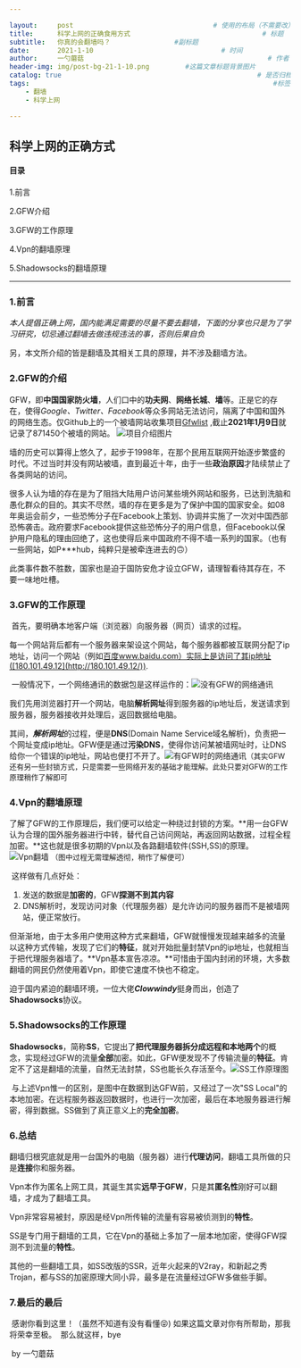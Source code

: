 ```yaml
---

layout:     post                                   # 使用的布局（不需要改）
title:      科学上网的正确食用方式                                 # 标题 
subtitle:   你真的会翻墙吗？ 				#副标题
date:       2021-1-10                                # 时间
author:     一勺蘑菇                                              # 作者
header-img: img/post-bg-21-1-10.png         #这篇文章标题背景图片
catalog: true                                                 # 是否归档
tags:                                                             #标签
    - 翻墙
    - 科学上网

---
```


## 科学上网的正确方式

#### 目录

1.前言

2.GFW介绍

3.GFW的工作原理

4.Vpn的翻墙原理

5.Shadowsocks的翻墙原理

***

### 1.前言

​        *本人提倡正确上网，国内能满足需要的尽量不要去翻墙，下面的分享也只是为了学习研究，切忌通过翻墙去做违规违法的事，否则后果自负*

另，本文所介绍的皆是翻墙及其相关工具的原理，并不涉及翻墙方法。

### 2.GFW的介绍

​        GFW，即**中国国家防火墙**，人们口中的**功夫网**、**网络长城**、**墙**等。正是它的存在，使得*Google、Twitter、Facebook*等众多网站无法访问，隔离了中国和国外的网络生态。仅Github上的一个被墙网站收集项目[Gfwlist](https://github.com/gfwlist/gfwlist)
,截止**2021年1月9日**就记录了871450个被墙的网站。
![项目介绍图片](https://tvax4.sinaimg.cn/large/0085P7tDgy1gmhoqn9655j30g203smxf.jpg)

​        墙的历史可以算得上悠久了，起步于1998年，在那个民用互联网开始逐步繁盛的时代。不过当时并没有网站被墙，直到最近十年，由于一些**政治原因**才陆续禁止了各类网站的访问。

​        很多人认为墙的存在是为了阻挡大陆用户访问某些境外网站和服务，已达到洗脑和愚化群众的目的。其实不尽然，墙的存在更多是为了保护中国的国家安全。如08年奥运会前夕，一些恐怖分子在Facebook上策划、协调并实施了一次对中国西部恐怖袭击。政府要求Facebook提供这些恐怖分子的用户信息，但Facebook以保护用户隐私的理由回绝了，这也使得后来中国政府不得不墙一系列的国家。（也有一些网站，如P***hub，纯粹只是被牵连进去的🙃）

​        此类事件数不胜数，国家也是迫于国防安危才设立GFW，请理智看待其存在，不要一味地吐槽。

### 3.GFW的工作原理

​        首先，要明确本地客户端（浏览器）向服务器（网页）请求的过程。

​        每一个网站背后都有一个服务器来架设这个网站，每个服务器都被互联网分配了ip地址，访问一个网站（例如[百度](https://www.baidu.com)www.baidu.com）实际上是访问了其ip地址([180.101.49.12](http://180.101.49.12/)).

​        一般情况下，一个网络通讯的数据包是这样运作的：![没有GFW的网络通讯](https://tvax1.sinaimg.cn/large/0085P7tDgy1gmhpfs6hsyj313w0cy40w.jpg)

​        我们先用浏览器打开一个网站，电脑**解析网址**得到服务器的ip地址后，发送请求到服务器，服务器接收并处理后，返回数据给电脑。

​        其间，***解析网址***的过程，便是**DNS**(Domain Name Service域名解析)，负责把一个网址变成ip地址。GFW便是通过**污染DNS**，使得你访问某被墙网址时，让DNS给你一个错误的ip地址，网站也便打不开了。![有GFW时的网络通讯](https://tvax1.sinaimg.cn/large/0085P7tDgy1gmhpqlxjb3j312w09o41p.jpg)<font size=2>（其实GFW还有另一些封锁方式，只是需要一些网络开发的基础才能理解。此处只要对GFW的工作原理稍作了解即可</font>

### 4.Vpn的翻墙原理

​        了解了GFW的工作原理后，我们便可以给定一种绕过封锁的方案。**用一台GFW认为合理的国外服务器进行中转，替代自己访问网站，再返回网站数据，过程全程加密。**这也就是很多初期的Vpn以及各路翻墙软件(SSH,SS)的原理。![Vpn翻墙](https://tva1.sinaimg.cn/large/0085P7tDgy1gmhqyg6nhmj312a0aw0wc.jpg)                                                                                <font size=2>（图中过程无需理解透彻，稍作了解便可）</font>

​        这样做有几点好处：

1. 发送的数据是**加密的**，GFW**探测不到其内容**
2. DNS解析时，发现访问对象（代理服务器）是允许访问的服务器而不是被墙网站，便正常放行。

​        但渐渐地，由于太多用户使用这种方式来翻墙，GFW就慢慢发现越来越多的流量以这种方式传输，发现了它们的**特征**，就对开始批量封禁Vpn的ip地址，也就相当于把代理服务器墙了。**Vpn基本宣告凉凉。**可惜由于国内封闭的环境，大多数翻墙的网民仍然使用着Vpn，即使它速度不快也不稳定。

​	    迫于国内紧迫的翻墙环境，一位大佬***Clowwindy***挺身而出，创造了**Shadowsocks**协议。



### 5.Shadowsocks的工作原理

​        **Shadowsocks**，简称**SS**，它提出了**把代理服务器拆分成远程和本地两个**的概念，实现经过GFW的流量**全部**加密。如此，GFW便发现不了传输流量的**特征**。肯定不了这是翻墙的流量，自然无法封禁，SS也能长久存活至今。![SS工作原理图](https://tvax1.sinaimg.cn/large/0085P7tDgy1gmioohufh6j30ly0cb3yv.jpg)

​        与上述Vpn惟一的区别，是图中在数据到达GFW前，又经过了一次"SS Local"的本地加密。在远程服务器返回数据时，也进行一次加密，最后在本地服务器进行解密，得到数据。SS做到了真正意义上的**完全加密**。



### 6.总结

​        翻墙归根究底就是用一台国外的电脑（服务器）进行**代理访问**，翻墙工具所做的只是**连接**你和服务器。

​        Vpn本作为匿名上网工具，其诞生其实**远早于GFW**，只是其**匿名性**刚好可以翻墙，才成为了翻墙工具。

​        Vpn非常容易被封，原因是经Vpn所传输的流量有容易被侦测到的**特性**。

​        SS是专门用于翻墙的工具，它在Vpn的基础上多加了一层本地加密，使得GFW探测不到流量的**特性**。

​        其他的一些翻墙工具，如SS改版的SSR，近年火起来的V2ray，和新起之秀Trojan，都与SS的加密原理大同小异，最多是在流量经过GFW多做些手脚。



### 7.最后的最后

​        感谢你看到这里！（虽然不知道有没有看懂😝)
​        如果这篇文章对你有所帮助，那我将荣幸至极。
​        那么就这样，bye

​                                                                                                                                                                                                        by 一勺蘑菇

